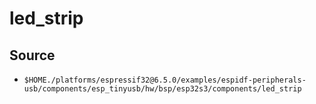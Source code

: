 # led_strip

## Source

- `$HOME./platforms/espressif32@6.5.0/examples/espidf-peripherals-usb/components/esp_tinyusb/hw/bsp/esp32s3/components/led_strip` 

